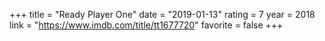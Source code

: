 +++
title = "Ready Player One"
date = "2019-01-13"
rating = 7
year = 2018
link = "https://www.imdb.com/title/tt1677720"
favorite = false
+++
